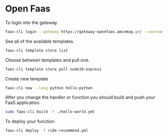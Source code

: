 # Open Faas

To login into the gateway.

```bash
faas-cli login --gateway https://gateway-openfaas.aminmag.ir/ --username admin --password 3124gZi
```

See all of the available templates.

```bash
faas-cli template store list
```

Choose between templates and pull one.

```bash
faas-cli template store pull node10-express
```

Create new template

```bash
faas-cli new --lang python hello-python
```

After you change the handler or function you should build and push your FaaS application.

```bash
sudo faas-cli build -f ./hello-world.yml
```

To deploy your function.

```bash
faas-cli deploy -f ride-recommend.yml
```